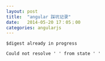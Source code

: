 ```yaml
---
layout: post
title:  "angular 踩坑记录"
date:   2014-05-20 17：05；00
categories: angularjs
---
```


```
$digest already in progress
```

```
Could not resolve ' ' from state ' '
```